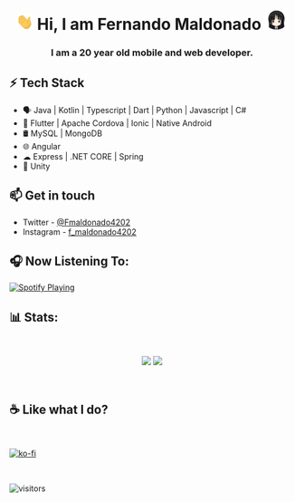 <h1 align="center"><img src="https://raw.githubusercontent.com/ABSphreak/ABSphreak/master/gifs/Hi.gif" width="30px"> Hi, I am Fernando Maldonado <img   src="./images/klipartz.com.png" width="40px" ></h1>


<h3 align="center"> I am a 20 year old mobile and web developer.</h3>


## ⚡ Tech Stack

- 🗣 Java | Kotlin | Typescript | Dart | Python | Javascript | C#
- 📱 Flutter | Apache Cordova | Ionic | Native Android
- 🛢️ MySQL | MongoDB
- 🌐 Angular
- ☁ Express | .NET CORE | Spring
- 💠 Unity

## 📫 Get in touch

- Twitter - [@Fmaldonado4202](https://twitter.com/Fmaldonado4202)
- Instagram - [f_maldonado4202](https://www.instagram.com/f_maldonado4202/?hl=es-la)


## 🎧 Now Listening To: 


[<img src="https://spotify-readme-flame.vercel.app/api/spotify" alt="Spotify Playing" width="425" />](https://open.spotify.com/user/fmaldonado60)

## 📊 Stats: 

<br>

<p align="center" >
<img width="57%" src="https://github-readme-stats.vercel.app/api?username=fmaldonado6&theme=dracula&show_icons=true&count_private=true&hide=issues&line_height=24">
<span width="100px" height="20px"></span>
<img  width="40%" src="https://github-readme-stats.vercel.app/api/top-langs/?username=fmaldonado6&layout=compact&theme=dracula">
 </p>

<br>

## ☕ Like what I do?
<br>

[![ko-fi](https://ko-fi.com/img/githubbutton_sm.svg)](https://ko-fi.com/U7U54JOMU)

<br>

![visitors](https://visitor-badge.glitch.me/badge?page_id=Fmaldonado6)

